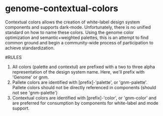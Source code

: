# genome-contextual-colors
Contextual colors allows the creation of white-label design system components and supports dark-mode. Unfortunately, there is no unified standard on how to name these colors. Using the genome color optimization and semantic+weighted palettes, this is an attempt to find common ground and begin a community-wide process of participation to achieve standardization.

#RULES
1. All colors (palette and contextul) are prefixed with a two to three alpha representation of the design system name. Here, we'll prefix with 'Genome' or gnm.
2. Pallete colors are identified with [prefix]-'palette', or 'gnm-palette'. Pallete colors should not be directly referenced in components (should not see 'gnm-palette')
3. Contextual colors are identified with [prefix]-'color', or 'gnm-color' and are preferred for consumption by components for white-label and mode support.
